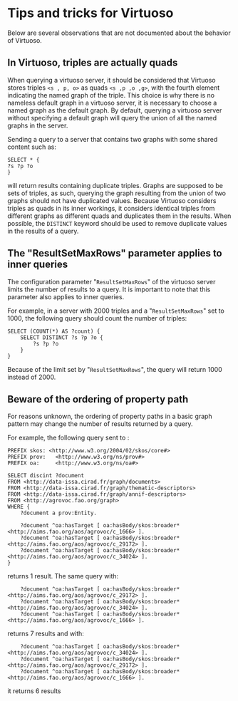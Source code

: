 # Tips and tricks for Virtuoso

Below are several observations that are not documented about the behavior of Virtuoso.

## In Virtuoso, triples are actually quads

When querying a virtuoso server, it should be considered that Virtuoso stores triples `<s , p, o>` as quads `<s ,p ,o ,g>`, with the fourth element indicating the named graph of the triple.
This choice is why there is no nameless default graph in a virtuoso server, it is necessary to choose a named graph as the default graph. By default, querying a virtuoso server without specifying a default graph will query the union of all the named graphs in the server.

Sending a query to a server that contains two graphs with some shared content such as:
```
SELECT * {
?s ?p ?o
}
```
will return results containing duplicate triples. Graphs are supposed to be sets of triples, as such, querying the graph resulting from the union of two graphs should not have duplicated values. Because Virtuoso considers triples as quads in its inner workings, it considers identical triples from different graphs as different quads and duplicates them in the results.
When possible, the `DISTINCT` keyword should be used to remove duplicate values in the results of a query.

## The "ResultSetMaxRows" parameter applies to inner queries

The configuration parameter "`ResultSetMaxRows`" of the virtuoso server limits the number of results to a query.
It is important to note that this parameter also applies to inner queries.

For example, in a server with 2000 triples and a "`ResultSetMaxRows`" set to 1000, the following query should count the number of triples:
```
SELECT (COUNT(*) AS ?count) {
	SELECT DISTINCT ?s ?p ?o {
		?s ?p ?o
	}
}
```
Because of the limit set by "`ResultSetMaxRows`", the query will return 1000 instead of 2000.

## Beware of the ordering of property path

For reasons unknown, the ordering of property paths in a basic graph pattern may change the number of results returned by a query.

For example, the following query sent to :
```sparql
PREFIX skos: <http://www.w3.org/2004/02/skos/core#>
PREFIX prov:   <http://www.w3.org/ns/prov#>
PREFIX oa:     <http://www.w3.org/ns/oa#>

SELECT discint ?document
FROM <http://data-issa.cirad.fr/graph/documents>
FROM <http://data-issa.cirad.fr/graph/thematic-descriptors>
FROM <http://data-issa.cirad.fr/graph/annif-descriptors>
FROM <http://agrovoc.fao.org/graph>
WHERE {
    ?document a prov:Entity.

    ?document ^oa:hasTarget [ oa:hasBody/skos:broader* <http://aims.fao.org/aos/agrovoc/c_1666> ].
    ?document ^oa:hasTarget [ oa:hasBody/skos:broader* <http://aims.fao.org/aos/agrovoc/c_29172> ].
    ?document ^oa:hasTarget [ oa:hasBody/skos:broader* <http://aims.fao.org/aos/agrovoc/c_34024> ].
}
```
returns 1 result.
The same query with:
```sparql
    ?document ^oa:hasTarget [ oa:hasBody/skos:broader* <http://aims.fao.org/aos/agrovoc/c_29172> ].
    ?document ^oa:hasTarget [ oa:hasBody/skos:broader* <http://aims.fao.org/aos/agrovoc/c_34024> ].
    ?document ^oa:hasTarget [ oa:hasBody/skos:broader* <http://aims.fao.org/aos/agrovoc/c_1666> ].
```
returns 7 results and with:
```sparql
    ?document ^oa:hasTarget [ oa:hasBody/skos:broader* <http://aims.fao.org/aos/agrovoc/c_34024> ].
    ?document ^oa:hasTarget [ oa:hasBody/skos:broader* <http://aims.fao.org/aos/agrovoc/c_29172> ].
    ?document ^oa:hasTarget [ oa:hasBody/skos:broader* <http://aims.fao.org/aos/agrovoc/c_1666> ].
```
it returns 6 results
